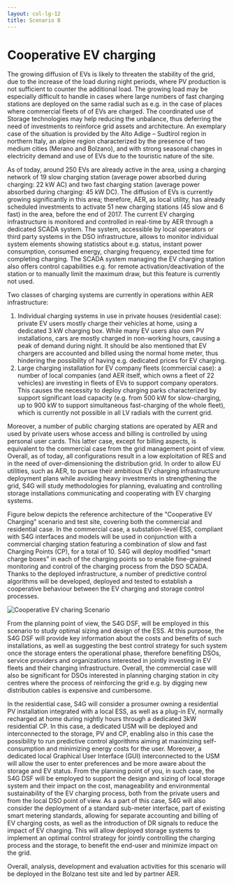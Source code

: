```yaml
---
layout: col-lg-12
title: Scenario B
---
```


# Cooperative EV charging

The growing diffusion of EVs is likely to threaten the stability of the grid, due to the increase of the load during night periods, where PV production is not sufficient to counter the additional load. The growing load may be especially difficult to handle in cases where large numbers of fast charging stations are deployed on the same radial such as e.g. in the case of places where commercial fleets of of EVs are charged. The coordinated use of Storage technologies may help reducing the unbalance, thus deferring the need of investments to reinforce grid assets and architecture. An exemplary case of the situation is provided by the Alto Adige – Sudtirol region in northern Italy, an alpine region characterized by the presence of two medium cities (Merano and Bolzano), and with strong seasonal changes in electricity demand and use of EVs due to the touristic nature of the site.

As of today, around 250 EVs are already active in the area, using a charging network of 19 slow charging station (average power absorbed during charging: 22 kW AC) and two fast charging station (average power absorbed during charging: 45 kW DC). The diffusion of EVs is currently growing significantly in this area; therefore, AER, as local utility, has already scheduled investments to activate 51 new charging stations (45 slow and 6 fast) in the area, before the end of 2017. The current EV charging infrastructure is monitored and controlled in real-time by AER through a dedicated SCADA system. The system, accessible by local operators or third party systems in the DSO infrastructure, allows to monitor individual system elements showing statistics about e.g. status, instant power consumption, consumed energy, charging frequency, expected time for completing charging. The SCADA system managing the EV charging station also offers control capabilities e.g. for remote activation/deactivation of the station or to manually limit the maximum draw, but this feature is currently not used.

Two classes of charging systems are currently in operations within AER infrastructure:

1. Individual charging systems in use in private houses (residential case): private EV users mostly charge their vehicles at home, using a dedicated 3 kW charging box. While many EV users also own PV installations, cars are mostly charged in non-working hours, causing a peak of demand during night. It should be also mentioned that EV chargers are accounted and billed using the normal home meter, thus hindering the possibility of having e.g. dedicated prices for EV charging.
2. Large charging installation for EV company fleets (commercial case): a number of local companies (and AER itself, which owns a fleet of 22 vehicles) are investing in fleets of EVs to support company operators. This causes the necessity to deploy charging parks characterized by support significant load capacity (e.g. from 500 kW for slow-charging, up to 900 kW to support simultaneous fast-charging of the whole fleet), which is currently not possible in all LV radials with the current grid.

Moreover, a number of public charging stations are operated by AER and used by private users whose access and billing is controlled by using personal user cards. This latter case, except for billing aspects, is equivalent to the commercial case from the grid management point of view. Overall, as of today, all configurations result in a low exploitation of RES and in the need of over-dimensioning the distribution grid. In order to allow EU utilities, such as AER, to pursue their ambitious EV charging infrastructure deployment plans while avoiding heavy investments in strengthening the grid, S4G will study methodologies for planning, evaluating and controlling storage installations communicating and cooperating with EV charging systems.

Figure below depicts the reference architecture of the "Cooperative EV Charging" scenario and test site, covering both the commercial and residential case. In the commercial case, a substation-level ESS, compliant with S4G interfaces and models will be used in conjunction with a commercial charging station featuring a combination of slow and fast Charging Points (CP), for a total of 10. S4G will deploy modified "smart charge boxes" in each of the charging points so to enable fine-grained monitoring and control of the charging process from the DSO SCADA. Thanks to
the deployed infrastructure, a number of predictive control algorithms will be developed, deployed and tested to establish a cooperative behaviour between the EV charging and storage control processes.

![Cooperative EV charing Scenario](../img/advanced-cooperative-storage-system.png)

From the planning point of view, the S4G DSF, will be employed in this scenario to study optimal sizing and
design of the ESS. At this purpose, the S4G DSF will provide key information about the costs and benefits of such
installations, as well as suggesting the best control strategy for such system once the storage enters the operational
phase, therefore benefiting DSOs, service providers and organizations interested in jointly investing in EV fleets
and their charging infrastructure. Overall, the commercial case will also be significant for DSOs interested in
planning charging station in city centres where the process of reinforcing the grid e.g. by digging new distribution
cables is expensive and cumbersome.

In the residential case, S4G will consider a prosumer owning a residential PV installation integrated with a local
ESS, as well as a plug-in EV, normally recharged at home during nightly hours through a dedicated 3kW residential CP. In this case, a dedicated USM will be deployed and interconnected to the storage, PV and CP, enabling also in this case the possibility to run predictive control algorithms aiming at maximizing self-consumption and minimizing energy costs for the user. Moreover, a dedicated local Graphical User Interface (GUI) interconnected to the USM will allow the user to enter preferences and be more aware about the storage and EV status. From the planning point of you, in such case, the S4G DSF will be employed to support the design and sizing of local storage system and their impact on the cost, manageability and environmental sustainability of the EV charging process, both from the private users and from the local DSO point of view. As a part of this case, S4G will also consider the deployment of a standard sub-meter interface, part of existing smart metering standards, allowing for separate accounting and billing of EV charging costs, as well as the introduction of DR signals to reduce the impact of EV charging. This will allow deployed storage systems to implement an optimal control strategy for jointly controlling the charging process and the storage, to benefit the end-user and minimize impact on the grid.

Overall, analysis, development and evaluation activities for this scenario will be deployed in the Bolzano test site and led by partner AER.
